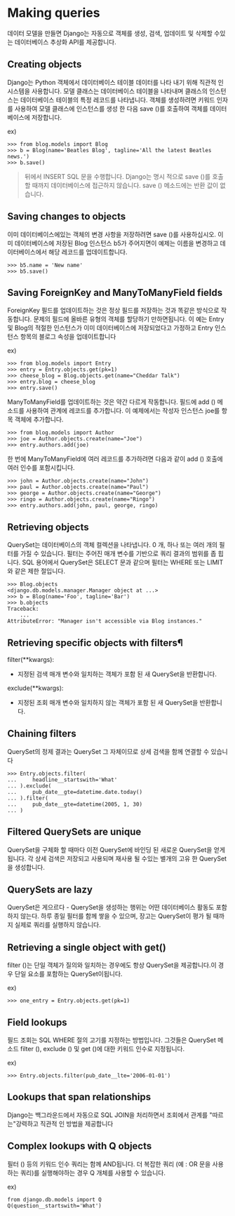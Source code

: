 # Making queries

데이터 모델을 만들면 Django는 자동으로 객체를 생성, 검색, 업데이트 및 삭제할 수있는 데이터베이스 추상화 API를 제공합니다.


## Creating objects

Django는 Python 객체에서 데이터베이스 테이블 데이터를 나타 내기 위해 직관적 인 시스템을 사용합니다. 모델 클래스는 데이터베이스 테이블을 나타내며 클래스의 인스턴스는 데이터베이스 테이블의 특정 레코드를 나타냅니다. 객체를 생성하려면 키워드 인자를 사용하여 모델 클래스에 인스턴스를 생성 한 다음 save ()를 호출하여 객체를 데이터베이스에 저장합니다.

ex)

```
>>> from blog.models import Blog
>>> b = Blog(name='Beatles Blog', tagline='All the latest Beatles news.')
>>> b.save()
```

>뒤에서 INSERT SQL 문을 수행합니다. Django는 명시 적으로 save ()를 호출 할 때까지 데이터베이스에 접근하지 않습니다. save () 메소드에는 반환 값이 없습니다.


## Saving changes to objects

이미 데이터베이스에있는 객체의 변경 사항을 저장하려면 save ()를 사용하십시오. 이미 데이터베이스에 저장된 Blog 인스턴스 b5가 주어지면이 예제는 이름을 변경하고 데이터베이스에서 해당 레코드를 업데이트합니다.

```
>>> b5.name = 'New name'
>>> b5.save()
```

## Saving ForeignKey and ManyToManyField fields

ForeignKey 필드를 업데이트하는 것은 정상 필드를 저장하는 것과 똑같은 방식으로 작동합니다. 문제의 필드에 올바른 유형의 객체를 할당하기 만하면됩니다. 이 예는 Entry 및 Blog의 적절한 인스턴스가 이미 데이터베이스에 저장되었다고 가정하고 Entry 인스턴스 항목의 블로그 속성을 업데이트합니다

ex)

```
>>> from blog.models import Entry
>>> entry = Entry.objects.get(pk=1)
>>> cheese_blog = Blog.objects.get(name="Cheddar Talk")
>>> entry.blog = cheese_blog
>>> entry.save()
```

ManyToManyField를 업데이트하는 것은 약간 다르게 작동합니다. 필드에 add () 메소드를 사용하여 관계에 레코드를 추가합니다. 이 예제에서는 작성자 인스턴스 joe를 항목 객체에 추가합니다.

```
>>> from blog.models import Author
>>> joe = Author.objects.create(name="Joe")
>>> entry.authors.add(joe)
```

한 번에 ManyToManyField에 여러 레코드를 추가하려면 다음과 같이 add () 호출에 여러 인수를 포함시킵니다.

```
>>> john = Author.objects.create(name="John")
>>> paul = Author.objects.create(name="Paul")
>>> george = Author.objects.create(name="George")
>>> ringo = Author.objects.create(name="Ringo")
>>> entry.authors.add(john, paul, george, ringo)
```

## Retrieving objects

QuerySet는 데이터베이스의 객체 컬렉션을 나타냅니다. 0 개, 하나 또는 여러 개의 필터를 가질 수 있습니다. 필터는 주어진 매개 변수를 기반으로 쿼리 결과의 범위를 좁 힙니다. SQL 용어에서 QuerySet은 SELECT 문과 같으며 필터는 WHERE 또는 LIMIT와 같은 제한 절입니다.

```
>>> Blog.objects
<django.db.models.manager.Manager object at ...>
>>> b = Blog(name='Foo', tagline='Bar')
>>> b.objects
Traceback:
    ...
AttributeError: "Manager isn't accessible via Blog instances."
```

## Retrieving specific objects with filters¶

filter(**kwargs):

- 지정된 검색 매개 변수와 일치하는 객체가 포함 된 새 QuerySet을 반환합니다.

exclude(**kwargs):

- 지정된 조회 매개 변수와 일치하지 않는 객체가 포함 된 새 QuerySet을 반환합니다.

## Chaining filters

QuerySet의 정제 결과는 QuerySet 그 자체이므로 상세 검색을 함께 연결할 수 있습니다

```
>>> Entry.objects.filter(
...     headline__startswith='What'
... ).exclude(
...     pub_date__gte=datetime.date.today()
... ).filter(
...     pub_date__gte=datetime(2005, 1, 30)
... )
```


## Filtered QuerySets are unique

QuerySet을 구체화 할 때마다 이전 QuerySet에 바인딩 된 새로운 QuerySet을 얻게됩니다. 각 상세 검색은 저장되고 사용되며 재사용 될 수있는 별개의 고유 한 QuerySet을 생성합니다.

## QuerySets are lazy

QuerySet은 게으르다 - QuerySet을 생성하는 행위는 어떤 데이터베이스 활동도 포함하지 않는다. 하루 종일 필터를 함께 쌓을 수 있으며, 장고는 QuerySet이 평가 될 때까지 실제로 쿼리를 실행하지 않습니다.


## Retrieving a single object with get()

filter ()는 단일 객체가 질의와 일치하는 경우에도 항상 QuerySet을 제공합니다.이 경우 단일 요소를 포함하는 QuerySet이됩니다.

ex)

```
>>> one_entry = Entry.objects.get(pk=1)
```

## Field lookups

필드 조회는 SQL WHERE 절의 고기를 지정하는 방법입니다. 그것들은 QuerySet 메소드 filter (), exclude () 및 get ()에 대한 키워드 인수로 지정됩니다.

ex)

```
>>> Entry.objects.filter(pub_date__lte='2006-01-01')
```

## Lookups that span relationships

Django는 백그라운드에서 자동으로 SQL JOIN을 처리하면서 조회에서 관계를 "따르는"강력하고 직관적 인 방법을 제공합니다



## Complex lookups with Q objects

필터 () 등의 키워드 인수 쿼리는 함께 AND됩니다. 더 복잡한 쿼리 (예 : OR 문을 사용하는 쿼리)를 실행해야하는 경우 Q 개체를 사용할 수 있습니다.

ex)

```
from django.db.models import Q
Q(question__startswith='What')
```



